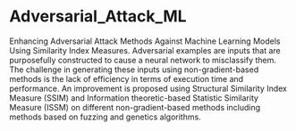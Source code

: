 # Adversarial_Attack_ML
Enhancing Adversarial Attack Methods Against Machine Learning Models Using Similarity Index Measures.
Adversarial  examples  are  inputs  that  are  purposefully  constructed  to  cause  a  neural  network  to misclassify them. The challenge in generating these inputs using non-gradient-based methods is the lack  of  efficiency  in  terms  of  execution  time  and  performance. An improvement is proposed  using  Structural  Similarity  Index  Measure  (SSIM)  and  Information  theoretic-based Statistic Similarity Measure (ISSM) on different non-gradient-based methods including methods based on  fuzzing and  genetics algorithms.
